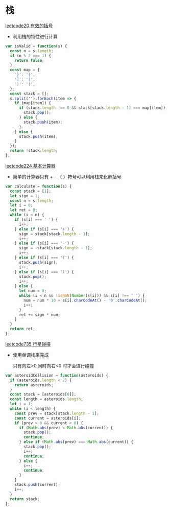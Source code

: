 # 栈

[leetcode20 有效的括号](https://leetcode-cn.com/problems/valid-parentheses/)

- 利用栈的特性进行计算

```js
var isValid = function(s) {
  const n = s.length;
  if (n % 2 === 1) {
    return false;
  }
  const map = {
    '}': '{',
    ']': '[',
    ')': '(',
  };
  const stack = [];
  s.split('').forEach(item => {
    if (map[item]) {
      if (stack.length !== 0 && stack[stack.length - 1] === map[item]) {
        stack.pop();
      } else {
        stack.push(item);
      }
    } else {
      stack.push(item);
    }
  });
  return !stack.length;
};
```

[leetcode224 基本计算器](https://leetcode-cn.com/problems/basic-calculator/)

- 简单的计算器只有 + - （ ）符号可以利用栈来化解括号

```js
var calculate = function(s) {
  const stack = [1];
  let sign = 1;
  const n = s.length;
  let i = 0;
  let ret = 0;
  while (i < n) {
    if (s[i] === ' ') {
      i++;
    } else if (s[i] === '+') {
      sign = stack[stack.length - 1];
      i++;
    } else if (s[i] === '-') {
      sign = -stack[stack.length - 1];
      i++;
    } else if (s[i] === '(') {
      stack.push(sign);
      i++;
    } else if (s[i] === ')') {
      stack.pop();
      i++;
    } else {
      let num = 0;
      while (i < n && !isNaN(Number(s[i])) && s[i] !== ' ') {
        num = num * 10 + s[i].charCodeAt() - '0'.charCodeAt();
        i++;
      }
      ret += sign * num;
    }
  }
  return ret;
};
```

[leetcode735 行星碰撞](https://leetcode-cn.com/problems/asteroid-collision/)

- 使用单调栈来完成

  只有向左>0,同时向右<0 时才会进行碰撞

```js
var asteroidCollision = function(asteroids) {
  if (asteroids.length < 2) {
    return asteroids;
  }
  const stack = [asteroids[0]];
  const length = asteroids.length;
  let i = 1;
  while (i < length) {
    const prev = stack[stack.length - 1];
    const current = asteroids[i];
    if (prev > 0 && current < 0) {
      if (Math.abs(prev) < Math.abs(current)) {
        stack.pop();
        continue;
      } else if (Math.abs(prev) === Math.abs(current)) {
        stack.pop();
        i++;
        continue;
      } else {
        i++;
        continue;
      }
    }
    stack.push(current);
    i++;
  }
  return stack;
};
```
